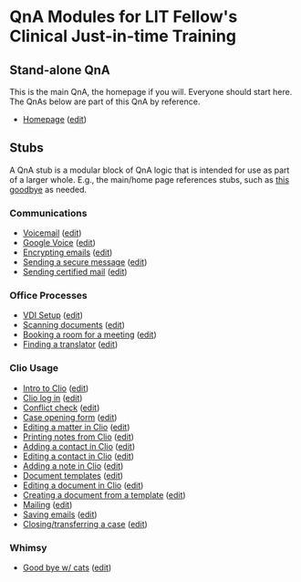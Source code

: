 # QnA Modules for LIT Fellow's Clinical Just-in-time Training

## Stand-alone QnA
This is the main QnA, the homepage if you will. Everyone should start here. The QnAs below are part of this QnA by reference. 
- [Homepage](https://www.qnamarkup.net/i/?source=https://suffolklitlab.org/clio/qnas/index.txt) ([edit](https://www.qnamarkup.org/?source=https://suffolklitlab.org/clio/qnas/index.txt))

## Stubs
A QnA stub is a modular block of QnA logic that is intended for use as part of a larger whole. E.g., the main/home page references stubs, such as [this goodbye](https://www.qnamarkup.net/i/?source=https://suffolklitlab.org/clio/qnas/cats.txt) as needed.

### Communications
- [Voicemail](https://www.qnamarkup.net/i/?source=https://suffolklitlab.org/clio/qnas/voicemail.txt) ([edit](https://www.qnamarkup.org/?source=https://suffolklitlab.org/clio/qnas/voicemail.txt))
- [Google Voice](https://www.qnamarkup.net/i/?source=https://suffolklitlab.org/clio/qnas/Google_Voice.txt) ([edit](https://www.qnamarkup.org/?source=https://suffolklitlab.org/clio/qnas/Google_Voice.txt))
- [Encrypting emails](https://www.qnamarkup.net/i/?source=https://suffolklitlab.org/clio/qnas/Email_encryption.txt) ([edit](https://www.qnamarkup.org/?source=https://suffolklitlab.org/clio/qnas/Email_encryption.txt))
- [Sending a secure message](https://www.qnamarkup.net/i/?source=https://suffolklitlab.org/clio/qnas/Secure_messages_qna.txt) ([edit](https://www.qnamarkup.org/?source=https://suffolklitlab.org/clio/qnas/Secure_messages_qna.txt))
- [Sending certified mail](https://www.qnamarkup.net/i/?source=https://suffolklitlab.org/clio/qnas/Certify_mail.txt) ([edit](https://www.qnamarkup.org/?source=https://suffolklitlab.org/clio/qnas/Certify_mail.txt))

### Office Processes
- [VDI Setup](https://www.qnamarkup.net/i/?source=https://suffolklitlab.org/clio/qnas/VDI_setup.txt) ([edit](https://www.qnamarkup.org/?source=https://suffolklitlab.org/clio/qnas/VDI_setup.txt))
- [Scanning documents](https://www.qnamarkup.net/i/?source=https://suffolklitlab.org/clio/qnas/Scanning.txt) ([edit](https://www.qnamarkup.org/?source=https://suffolklitlab.org/clio/qnas/Scanning.txt))
- [Booking a room for a meeting](https://www.qnamarkup.net/i/?source=https://suffolklitlab.org/clio/qnas/BookRoom.txt) ([edit](https://www.qnamarkup.org/?source=https://suffolklitlab.org/clio/qnas/BookRoom.txt))
- [Finding a translator](https://www.qnamarkup.net/i/?source=https://suffolklitlab.org/clio/qnas/Translator.txt) ([edit](https://www.qnamarkup.org/?source=https://suffolklitlab.org/clio/qnas/Translator.txt))

### Clio Usage
- [Intro to Clio](https://www.qnamarkup.net/i/?source=https://suffolklitlab.org/clio/qnas/ClioIntro.txt) ([edit](https://www.qnamarkup.org/?source=https://suffolklitlab.org/clio/qnas/ClioIntro.txt))
- [Clio log in](https://www.qnamarkup.net/i/?source=https://suffolklitlab.org/clio/qnas/Clio_login.txt) ([edit](https://www.qnamarkup.org/?source=https://suffolklitlab.org/clio/qnas/Clio_login.txt))
- [Conflict check](https://www.qnamarkup.net/i/?source=https://suffolklitlab.org/clio/qnas/Conflictqna.txt) ([edit](https://www.qnamarkup.org/?source=https://suffolklitlab.org/clio/qnas/Conflictqna.txt))
- [Case opening form](https://www.qnamarkup.net/i/?source=https://suffolklitlab.org/clio/qnas/Case_opening.txt) ([edit](https://www.qnamarkup.org/?source=https://suffolklitlab.org/clio/qnas/Case_opening.txt))
- [Editing a matter in Clio](https://www.qnamarkup.net/i/?source=https://suffolklitlab.org/clio/qnas/EditMatter.txt) ([edit](https://www.qnamarkup.org/?source=https://suffolklitlab.org/clio/qnas/EditMatter.txt))
- [Printing notes from Clio](https://www.qnamarkup.net/i/?source=https://suffolklitlab.org/clio/qnas/Print_notes.txt) ([edit](https://www.qnamarkup.org/?source=https://suffolklitlab.org/clio/qnas/Print_notes.txt))
- [Adding a contact in Clio](https://www.qnamarkup.net/i/?source=https://suffolklitlab.org/clio/qnas/AddContact.txt) ([edit](https://www.qnamarkup.org/?source=https://suffolklitlab.org/clio/qnas/AddContact.txt))
- [Editing a contact in Clio](https://www.qnamarkup.net/i/?source=https://suffolklitlab.org/clio/qnas/EditContact.txt) ([edit](https://www.qnamarkup.org/?source=https://suffolklitlab.org/clio/qnas/EditContact.txt))
- [Adding a note in Clio](https://www.qnamarkup.net/i/?source=https://suffolklitlab.org/clio/qnas/AddNote.txt) ([edit](https://www.qnamarkup.org/?source=https://suffolklitlab.org/clio/qnas/AddNote.txt))
- [Document templates](https://www.qnamarkup.net/i/?source=https://suffolklitlab.org/clio/qnas/document_template.txt) ([edit](https://www.qnamarkup.org/?source=https://suffolklitlab.org/clio/qnas/document_template.txt))
- [Editing a document in Clio](https://www.qnamarkup.net/i/?source=https://suffolklitlab.org/clio/qnas/edit_documents.txt) ([edit](https://www.qnamarkup.org/?source=https://suffolklitlab.org/clio/qnas/edit_documents.txt))
- [Creating a document from a template](https://www.qnamarkup.net/i/?source=https://suffolklitlab.org/clio/qnas/document_template_ver.2.txt) ([edit](https://www.qnamarkup.org/?source=https://suffolklitlab.org/clio/qnas/document_template_ver.2.txt))
- [Mailing](https://www.qnamarkup.net/i/?source=https://suffolklitlab.org/clio/qnas/mail_letter.txt) ([edit](https://www.qnamarkup.org/?source=https://suffolklitlab.org/clio/qnas/mail_letter.txt))
- [Saving emails](https://www.qnamarkup.net/i/?source=https://suffolklitlab.org/clio/qnas/SaveEmail.txt) ([edit](https://www.qnamarkup.org/?source=https://suffolklitlab.org/clio/qnas/SaveEmail.txt))
- [Closing/transferring a case](https://www.qnamarkup.net/i/?source=https://suffolklitlab.org/clio/qnas/Closing_transfer.txt) ([edit](https://www.qnamarkup.org/?source=https://suffolklitlab.org/clio/qnas/Closing_transfer.txt))

### Whimsy
- [Good bye w/ cats](https://www.qnamarkup.net/i/?source=https://suffolklitlab.org/clio/qnas/cats.txt) ([edit](https://www.qnamarkup.org/?source=https://suffolklitlab.org/clio/qnas/cats.txt))

